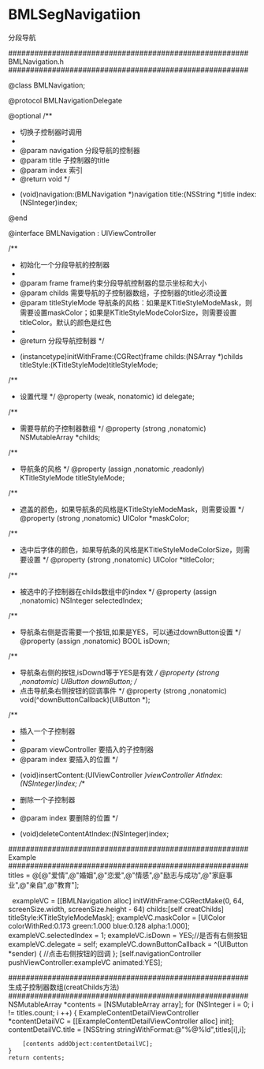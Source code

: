 # BMLSegNavigatiion
分段导航

#######################################################
BMLNavigation.h
#######################################################

@class BMLNavigation;

@protocol BMLNavigationDelegate <NSObject>

@optional
/**
 *  切换子控制器时调用
 *
 *  @param navigation          分段导航的控制器
 *  @param title        子控制器的title
 *  @param index 索引
 *  @return void
 */
- (void)navigation:(BMLNavigation *)navigation title:(NSString *)title index:(NSInteger)index;

@end

@interface BMLNavigation : UIViewController

/**
 *  初始化一个分段导航的控制器
 *
 *  @param frame          frame约束分段导航控制器的显示坐标和大小
 *  @param childs         需要导航的子控制器数组，子控制器的title必须设置
 *  @param titleStyleMode 导航条的风格：如果是KTitleStyleModeMask，则需要设置maskColor；如果是KTitleStyleModeColorSize，则需要设置titleColor。默认的颜色是红色
 *
 *  @return 分段导航控制器
 */
- (instancetype)initWithFrame:(CGRect)frame childs:(NSArray *)childs titleStyle:(KTitleStyleMode)titleStyleMode;

/**
 *  设置代理
 */
@property (weak, nonatomic) id <BMLNavigationDelegate> delegate;

/**
 *  需要导航的子控制器数组
 */
@property (strong ,nonatomic) NSMutableArray *childs;

/**
 *  导航条的风格
 */
@property (assign ,nonatomic ,readonly) KTitleStyleMode titleStyleMode;

/**
 *  遮盖的颜色，如果导航条的风格是KTitleStyleModeMask，则需要设置
 */
@property (strong ,nonatomic) UIColor *maskColor;

/**
 *  选中后字体的颜色，如果导航条的风格是KTitleStyleModeColorSize，则需要设置
 */
@property (strong ,nonatomic) UIColor *titleColor;

/**
 *  被选中的子控制器在childs数组中的index
 */
@property (assign ,nonatomic) NSInteger selectedIndex;

/**
 *  导航条右侧是否需要一个按钮,如果是YES，可以通过downButton设置
 */
@property (assign ,nonatomic) BOOL isDown;

/**
 *  导航条右侧的按钮,isDownd等于YES是有效
 */
@property (strong ,nonatomic) UIButton *downButton;
/**
 *  点击导航条右侧按钮的回调事件
 */
@property (strong ,nonatomic) void(^downButtonCallback)(UIButton *);

/**
 *  插入一个子控制器
 *
 *  @param viewController 要插入的子控制器
 *  @param index          要插入的位置
 */
- (void)insertContent:(UIViewController *)viewController AtIndex:(NSInteger)index;
/**
 *  删除一个子控制器
 *
 *  @param index 要删除的位置
 */
- (void)deleteContentAtIndex:(NSInteger)index;



#######################################################
Example
#######################################################
    titles = @[@"爱情",@"婚姻",@"恋爱",@"情感",@"励志与成功",@"家庭事业",@"亲自",@"教育"];

    exampleVC = [[BMLNavigation alloc] initWithFrame:CGRectMake(0, 64, screenSize.width, screenSize.height - 64) childs:[self creatChilds] titleStyle:KTitleStyleModeMask];
    exampleVC.maskColor = [UIColor colorWithRed:0.173 green:1.000 blue:0.128 alpha:1.000];
    exampleVC.selectedIndex = 1;
    exampleVC.isDown = YES;//是否有右侧按钮
    exampleVC.delegate = self;
    exampleVC.downButtonCallback = ^(UIButton *sender) {
        //点击右侧按钮的回调
    };
    [self.navigationController pushViewController:exampleVC animated:YES];

#######################################################
生成子控制器数组(creatChilds方法)
#######################################################
    NSMutableArray *contents = [NSMutableArray array];
    for (NSInteger i = 0; i != titles.count; i ++) {
        ExampleContentDetailViewController *contentDetailVC = [[ExampleContentDetailViewController alloc] init];
        contentDetailVC.title = [NSString stringWithFormat:@"%@%ld",titles[i],i];
    
        [contents addObject:contentDetailVC];
    }
    return contents;
